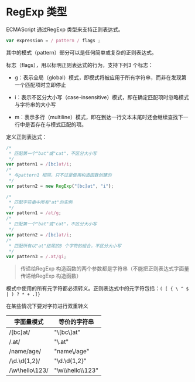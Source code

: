 # RegExp 类型

ECMAScript 通过RegExp 类型来支持正则表达式。

```javascript
var expression = / pattern / flags ;
```

其中的模式（pattern）部分可以是任何简单或复杂的正则表达式。

标志（flags），用以标明正则表达式的行为，支持下列3 个标志：

- g：表示全局（global）模式，即模式将被应用于所有字符串，而非在发现第一个匹配项时立即停止

- i：表示不区分大小写（case-insensitive）模式，即在确定匹配项时忽略模式与字符串的大小写

- m：表示多行（multiline）模式，即在到达一行文本末尾时还会继续查找下一行中是否存在与模式匹配的项。

定义正则表达式：

```javascript
/*
 * 匹配第一个"bat"或"cat"，不区分大小写
 */
var pattern1 = /[bc]at/i;
/*
 * 与pattern1 相同，只不过是使用构造函数创建的
 */
var pattern2 = new RegExp("[bc]at", "i");
```

```javascript
/*
 * 匹配字符串中所有"at"的实例
 */
var pattern1 = /at/g;
/*
 * 匹配第一个"bat"或"cat"，不区分大小写
 */
var pattern2 = /[bc]at/i;
/*
 * 匹配所有以"at"结尾的3 个字符的组合，不区分大小写
 */
var pattern3 = /.at/gi;
```

> 传递给RegExp 构造函数的两个参数都是字符串（不能把正则表达式字面量传递给RegExp 构造函数）

模式中使用的所有元字符都必须转义。正则表达式中的元字符包括：`( [ { \ ^ $ | ) ? * + .]}`

在某些情况下要对字符进行双重转义

| 字面量模式       | 等价的字符串          |
| ---------------- | --------------------- |
| /\[bc\]at/       | "\\[bc\\]at"          |
| /\.at/           | "\\.at"               |
| /name\/age/      | "name\\/age"          |
| /\d.\d{1,2}/     | "\\d.\\d{1,2}"        |
| /\w\\hello\\123/ | "\\w\\\\hello\\\\123" |
